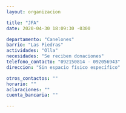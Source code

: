 ```yaml
---
layout: organizacion

title: "JFA"
date: 2020-04-30 18:09:30 -0300

departamento: "Canelones"
barrio: "Las Piedras"
actividades: "Olla"
necesidades: "Se reciben donaciones"
telefono_contacto: "092150814 - 092056943"
direccion: "Sin espacio físico específico"

otros_contactos: ""
horario: ""
aclaraciones: ""
cuenta_bancaria: ""

---
```

